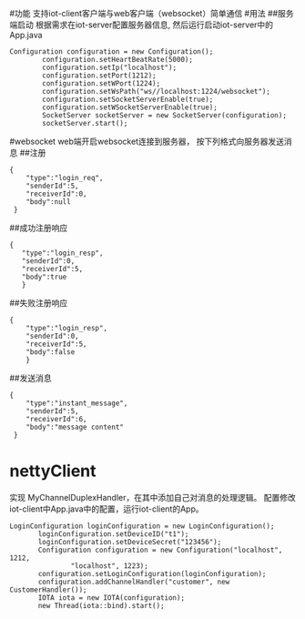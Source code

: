 #功能
支持iot-client客户端与web客户端（websocket）简单通信
#用法
##服务端启动
根据需求在iot-server配置服务器信息,
然后运行启动iot-server中的App.java

```aidl
Configuration configuration = new Configuration();
        configuration.setHeartBeatRate(5000);
        configuration.setIp("localhost");
        configuration.setPort(1212);
        configuration.setWPort(1224);
        configuration.setWsPath("ws//localhost:1224/websocket");
        configuration.setSocketServerEnable(true);
        configuration.setWSocketServerEnable(true);
        SocketServer socketServer = new SocketServer(configuration);
        socketServer.start();
```
#websocket
web端开启websocket连接到服务器，
按下列格式向服务器发送消息
##注册
```
{
    "type":"login_req",
    "senderId":5,
    "receiverId":0,
    "body":null
 }
 ```
 ##成功注册响应
 ```$xslt
{
    "type":"login_resp",
    "senderId":0,
    "receiverId":5,
    "body":true
    }
```
##失败注册响应
```$xslt
{
    "type":"login_resp",
    "senderId":0,
    "receiverId":5,
    "body":false
    }
```

##发送消息
```
{
    "type":"instant_message",
    "senderId":5,
    "receiverId":6,
    "body":"message content"
 }
 ```
 # nettyClient
实现 MyChannelDuplexHandler，在其中添加自己对消息的处理逻辑。
配置修改iot-client中App.java中的配置，运行iot-client的App。
 ```aidl
LoginConfiguration loginConfiguration = new LoginConfiguration();
        loginConfiguration.setDeviceID("t1");
        loginConfiguration.setDeviceSecret("123456");
        Configuration configuration = new Configuration("localhost", 1212,
                "localhost", 1223);
        configuration.setLoginConfiguration(loginConfiguration);
        configuration.addChannelHandler("customer", new CustomerHandler());
        IOTA iota = new IOTA(configuration);
        new Thread(iota::bind).start();
```
 
